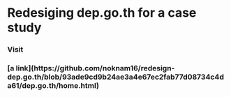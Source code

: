 # Redesiging dep.go.th for a case study
<h3>Visit<h3>
[a link](https://github.com/noknam16/redesign-dep.go.th/blob/93ade9cd9b24ae3a4e67ec2fab77d08734c4da61/dep.go.th/home.html)
